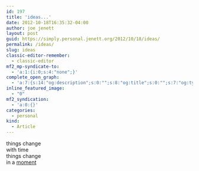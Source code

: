 ```yaml
---
id: 197
title: 'ideas...'
date: 2012-10-18T16:35:32-04:00
author: joe jenett
layout: post
guid: https://simply.personal.jenett.org/2012/10/18/ideas/
permalink: /ideas/
slug: ideas
classic-editor-remember:
  - classic-editor
mf2_mp-syndicate-to:
  - 'a:1:{i:0;s:4:"none";}'
complete_open_graph:
  - 'a:7:{s:14:"og:description";s:0:"";s:8:"og:title";s:0:"";s:7:"og:type";s:0:"";s:12:"twitter:card";s:7:"summary";s:15:"twitter:creator";s:0:"";s:19:"twitter:description";s:0:"";s:8:"og:image";s:0:"";}'
inline_featured_image:
  - "0"
mf2_syndication:
  - 'a:0:{}'
categories:
  - personal
kind:
  - Article
---
```

things change  
with time  
things change  
in a [moment](https://ideas.joejenett.com/moment/)